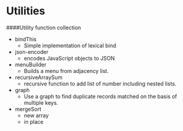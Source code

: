 Utilities
=========

####Utility function collection

+ bindThis
    + Simple implementation of lexical bind
+ json-encoder
    + encodes JavaScript objects to JSON
+ menuBuilder
    + Builds a menu from adjacency list.
+ recursiveArraySum
    + recursive function to add list of number including nested lists.
+ graph
    + Use a graph to find duplicate records matched on the basis of multiple keys.
+ mergeSort
    + new array
    + in place
